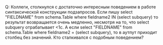 Q:
Коллеги, столкнулся с достаточно интересным поведением в работе синтаксической конструкции подзапросов. Если пишу 
select "FIELDNAME" from schema.Table where fieldname2 IN (select subquery) то результат возвращается очень медленно, несмотря на то, что select subquery отрабатывает <1c. А если select "FIELDNAME" from schema.Table where fieldname2 = (select subquery), то в аутпут приходит столбец без значений. Кто сталкивался с подобным поведением?
